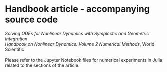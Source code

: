 # Handbook article - accompanying source code

<i>Solving ODEs for Nonlinear Dynamics with Symplectic and Geometric Integration</i><br />
<i>Handbook on Nonlinear Dynamics. Volume 2 Numerical Methods</i>, World Scientific<br />
<br />
Please refer to the Jupyter Notebook files for numerical experiments in Julia related to the sections of the article.
